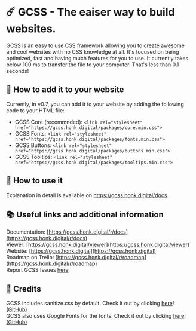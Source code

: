 # ☄️ GCSS - The eaiser way to build websites.
GCSS is an easy to use CSS framework allowing you to create awesome and cool websites with no CSS knowledge at all. It's focused on being optimized, fast and having much features for you to use. It currently takes below 100 ms to transfer the file to your computer. That's less than 0.1 seconds!

## 💼 How to add it to your website
Currently, in v0.7, you can add it to your website by adding the following code to your HTML file:
- GCSS Core (recommnded): `<link rel="stylesheet" href="https://gcss.honk.digital/packages/core.min.css">`
- GCSS Fonts: `<link rel="stylesheet" href="https://gcss.honk.digital/packages/fonts.min.css">`
- GCSS Buttons: `<link rel="stylesheet" href="https://gcss.honk.digital/packages/buttons.min.css">`
- GCSS Tooltips: `<link rel="stylesheet" href="https://gcss.honk.digital/packages/tooltips.min.css">`

## 🎉 How to use it
Explanation in detail is available on https://gcss.honk.digital/docs.

## 📚 Useful links and additional information
Documentation: [https://gcss.honk.digital/r/docs](https://gcss.honk.digital/r/docs)<br>
Viewer: [https://gcss.honk.digital/viewer](https://gcss.honk.digital/viewer)<br>
Website: [https://gcss.honk.digital](https://gcss.honk.digital)<br>
Roadmap on Trello: [https://gcss.honk.digital/r/roadmap](https://gcss.honk.digital/r/roadmap)<br>
Report GCSS Issues [here](https://github.com/honklol/gcss/issues)

## 📌 Credits
GCSS includes sanitize.css by default. Check it out by clicking [here](https://csstools.github.io/sanitize.css)! [(GitHub)](https://github.com/csstools/sanitize.css)<br>
GCSS also uses Google Fonts for the fonts. Check it out by clicking [here](https://fonts.google.com)! [(GitHub)](https://github.com/google/fonts)